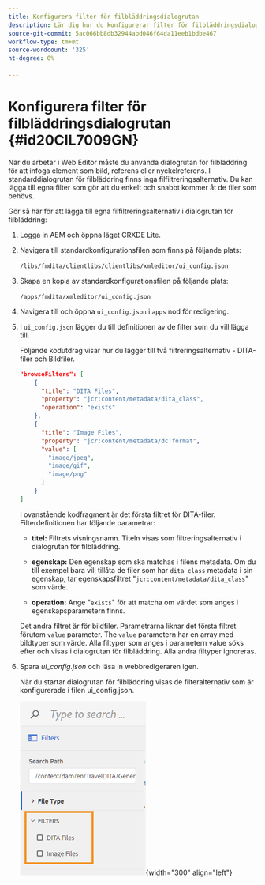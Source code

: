 ```yaml
---
title: Konfigurera filter för filbläddringsdialogrutan
description: Lär dig hur du konfigurerar filter för filbläddringsdialogrutan
source-git-commit: 5ac066bb8db32944abd046f64da11eeb1bdbe467
workflow-type: tm+mt
source-wordcount: '325'
ht-degree: 0%

---
```



# Konfigurera filter för filbläddringsdialogrutan {#id20CIL7009GN}

När du arbetar i Web Editor måste du använda dialogrutan för filbläddring för att infoga element som bild, referens eller nyckelreferens. I standarddialogrutan för filbläddring finns inga filfiltreringsalternativ. Du kan lägga till egna filter som gör att du enkelt och snabbt kommer åt de filer som behövs.

Gör så här för att lägga till egna filfiltreringsalternativ i dialogrutan för filbläddring:

1. Logga in AEM och öppna läget CRXDE Lite.

1. Navigera till standardkonfigurationsfilen som finns på följande plats:

   `/libs/fmdita/clientlibs/clientlibs/xmleditor/ui_config.json`

1. Skapa en kopia av standardkonfigurationsfilen på följande plats:

   `/apps/fmdita/xmleditor/ui_config.json`

1. Navigera till och öppna `ui_config.json` i `apps` nod för redigering.

1. I `ui_config.json` lägger du till definitionen av de filter som du vill lägga till.

   Följande kodutdrag visar hur du lägger till två filtreringsalternativ - DITA-filer och Bildfiler.

   ```json
   "browseFilters": [
       {
         "title": "DITA Files",
         "property": "jcr:content/metadata/dita_class",
         "operation": "exists"
       },
       {
         "title": "Image Files",
         "property": "jcr:content/metadata/dc:format",
         "value": [        
           "image/jpeg",
           "image/gif",
           "image/png"
         ]
       }
   ]
   ```

   I ovanstående kodfragment är det första filtret för DITA-filer. Filterdefinitionen har följande parametrar:

   - **titel:**   Filtrets visningsnamn. Titeln visas som filtreringsalternativ i dialogrutan för filbläddring.

   - **egenskap:**   Den egenskap som ska matchas i filens metadata. Om du till exempel bara vill tillåta de filer som har `dita_class` metadata i sin egenskap, tar egenskapsfiltret &quot;`jcr:content/metadata/dita_class`&quot; som värde.

   - **operation:**   Ange &quot;`exists`&quot; för att matcha om värdet som anges i egenskapsparametern finns.

   Det andra filtret är för bildfiler. Parametrarna liknar det första filtret förutom `value` parameter. The `value` parametern har en array med bildtyper som värde. Alla filtyper som anges i parametern value söks efter och visas i dialogrutan för filbläddring. Alla andra filtyper ignoreras.

1. Spara *ui\_config.json* och läsa in webbredigeraren igen.

   När du startar dialogrutan för filbläddring visas de filteralternativ som är konfigurerade i filen ui\_config.json.

   ![](assets/file-browse-custom-filters.png){width="300" align="left"}


